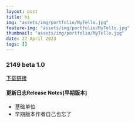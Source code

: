 ```yaml
---
layout: post
title: hi
img: "assets/img/portfolio/MyTello.jpg"
feature-img: "assets/img/portfolio/MyTello.jpg"
thumbnail: "assets/img/portfolio/MyTello.jpg"
date: 27 April 2023
tags: []
---
```

### 2149 beta 1.0
[下载链接](https://github.com/JeremyZXi/jeremyzxi.github.io/raw/master/_RustedWarfareMod/modStorage/2149-Beta1.0.rwmod)
#### 更新日志Release Notes[早期版本]
- 基础单位
- 早期版本作者自己也忘了